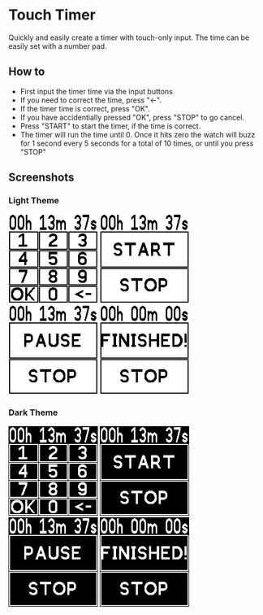 # Touch Timer

Quickly and easily create a timer with touch-only input. The time can be easily set with a number pad.

## How to

- First input the timer time via the input buttons
- If you need to correct the time, press "<-".
- If the timer time is correct, press "OK".
- If you have accidentially pressed "OK", press "STOP" to go cancel.
- Press "START" to start the timer, if the time is correct.
- The timer will run the time until 0. Once it hits zero the watch will buzz for 1 second every 5 seconds for a total of 10 times, or until you press "STOP"

## Screenshots

### Light Theme

![](0_light_timer_edit.png)
![](1_light_timer_ready.png)
![](2_light_timer_running.png)
![](3_light_timer_finished.png)

### Dark Theme

![](0_dark_timer_edit.png)
![](1_dark_timer_ready.png)
![](2_dark_timer_running.png)
![](3_dark_timer_finished.png)